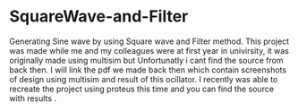 # SquareWave-and-Filter
Generating Sine wave by using Square wave and Filter method.
This project was made while me and my colleagues were at first year in univirsity, it was originally made using multisim but Unfortunatly i cant find the source from back then.
I will link the pdf we made back then which contain screenshots of design using multisim and result of this ocillator.
I recently was able to recreate the project using proteus this time and you can find the source with results .
